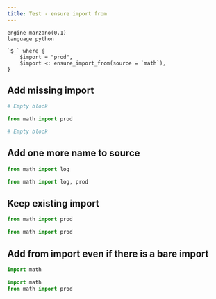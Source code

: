 ```yaml
---
title: Test - ensure import from
---
```


```grit
engine marzano(0.1)
language python

`$_` where {
    $import = "prod",
    $import <: ensure_import_from(source = `math`),
}

```

## Add missing import

```python
# Empty block
```

```python
from math import prod

# Empty block
```

## Add one more name to source

```python
from math import log
```

```python
from math import log, prod
```

## Keep existing import

```python
from math import prod
```

```python
from math import prod
```

## Add from import even if there is a bare import

```python
import math
```

```python
import math
from math import prod
```
